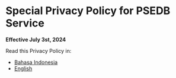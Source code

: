 # Special Privacy Policy for PSEDB Service

**Effective July 3st, 2024**

Read this Privacy Policy in:

+ [Bahasa Indonesia](/privacy/psedb/id)
+ [English](/privacy/psedb/en)
